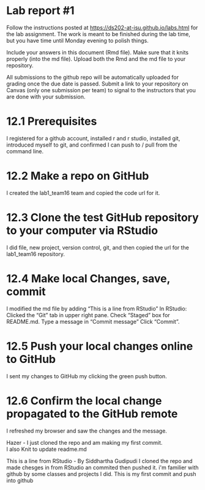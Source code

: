 
<!-- README.md is generated from README.Rmd. Please edit the README.Rmd file -->

# Lab report \#1

Follow the instructions posted at
<https://ds202-at-isu.github.io/labs.html> for the lab assignment. The
work is meant to be finished during the lab time, but you have time
until Monday evening to polish things.

Include your answers in this document (Rmd file). Make sure that it
knits properly (into the md file). Upload both the Rmd and the md file
to your repository.

All submissions to the github repo will be automatically uploaded for
grading once the due date is passed. Submit a link to your repository on
Canvas (only one submission per team) to signal to the instructors that
you are done with your submission.

# 12.1 Prerequisites

I registered for a github account, installed r and r studio, installed
git, introduced myself to git, and confirmed I can push to / pull from
the command line.

# 12.2 Make a repo on GitHub

I created the lab1_team16 team and copied the code url for it.

# 12.3 Clone the test GitHub repository to your computer via RStudio

I did file, new project, version control, git, and then copied the url
for the lab1_team16 repository.

# 12.4 Make local Changes, save, commit

I modified the md file by adding “This is a line from RStudio” In
RStudio: Clicked the “Git” tab in upper right pane. Check “Staged” box
for README.md. Type a message in “Commit message” Click “Commit”.

# 12.5 Push your local changes online to GitHub

I sent my changes to GitHub my clicking the green push button.

# 12.6 Confirm the local change propagated to the GitHub remote

I refreshed my browser and saw the changes and the message.

Hazer - I just cloned the repo and am making my first commit.  
I also Knit to update readme.md

This is a line from RStudio - By Siddhartha Gudipudi
I cloned the repo and made chesges in from RStudio an commited then pushed it. i'm familier with github by some classes and projects I did. 
This is my first commit and push into github
